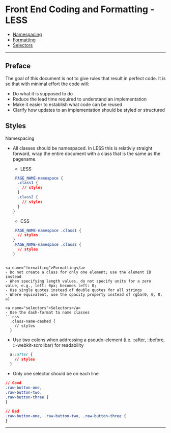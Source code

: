 # Front End Coding and Formatting - LESS

 * [Namespacing](#namespacing)
 * [Formatting](#formatting)
 * [Selectors](#selectors)

------------------------------------------------

## Preface

The goal of this document is not to give rules that result in perfect code. It is so that with minimal effort the code will:
* Do what it is supposed to do
* Reduce the lead time required to understand an implementation
* Make it easier to establish what code can be reused
* Clarify how updates to an implementation should be styled or structured 

## Styles

<a name="namespacing">Namespacing</a>
  - All classes should be namespaced. In LESS this is relativly straight forward, wrap the entire document with a class that is the same as the pagename.
    - LESS

    ```css
    .PAGE_NAME-namespace {
      .class1 {
        // styles
      }
      .class2 {
        // styles
      }
    }
    ```

    - CSS

    ```css
    .PAGE_NAME-namespace .class1 {
      // styles
    }
    .PAGE_NAME-namespace .class2 {
      // styles
    }
  ```

<a name="formatting">Formatting</a>
  - Do not create a class for only one element; use the element ID instead
  - When specifying length values, do not specify units for a zero value, e.g., left: 0px; becomes left: 0;  
  - Use single quotes instead of double quotes for all strings
  - Where equivalent, use the opacity property instead of rgba(0, 0, 0, a)

<a name="selectors">Selectors</a>
  - Use the dash-format to name classes
  ```css
    .class-name-dashed {
      // styles
    }
  ```


  - Use two colons when addressing a pseudo-element (i.e. ::after, ::before, ::-webkit-scrollbar) for readability
  
  ```css
    a::after {
      // styles
    }
  ```

  - Only one selector should be on each line

  ```css
  // Good
  .raw-button-one,
  .raw-button-two,
  .raw-button-three {
  }

  // Bad    
  .raw-button-one, .raw-button-two, .raw-button-three {
  }
  ```

----------